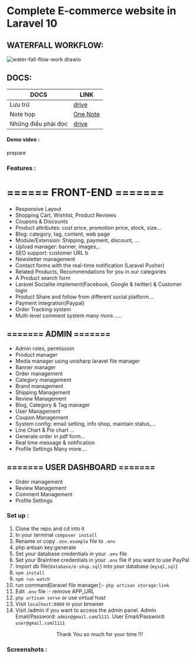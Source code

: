 # Complete E-commerce website in  Laravel 10
## WATERFALL WORKFLOW:
![water-fall-flow-work drawio](https://github.com/1119-DuyNguyen/laravel-ecommerce/assets/62139508/06bf51d0-99cc-40a9-9d6f-f12e6dcad57d)

## DOCS:
| DOCS | LINK |
| --- | --- |
| Lưu trữ |[drive](https://drive.google.com/drive/folders/1CGwibISBalPRJrdplI4wxrvG9ykZwd_m?usp=sharing) |
| Note họp | [One Note](https://tqn6b-my.sharepoint.com/:o:/g/personal/thanhduy191103_tqn6b_onmicrosoft_com/Eu3tcxuaRlhOlyuryJ4piisBtHfSbGB1WgKiZW2p9N88tA?e=Ao7OJA) |
| Những điều phải đọc | [drive](https://docs.google.com/document/d/1th9cVGIZaJTxfyp-T2tOfrYpQH1hhMNt/edit?usp=drive_link&ouid=116472220684363879382&rtpof=true&sd=true) |

#### Demo video :
prepare

### Features :

# ====== FRONT-END =======

- Responsive Layout
- Shopping Cart, Wishlist, Product Reviews
- Coupons & Discounts
- Product attributes: cost price, promotion price, stock, size...
- Blog: category, tag, content, web page
- Module/Extension: Shipping, payment, discount, ...
- Upload manager: banner, images,..
- SEO support: customer URL b
- Newsletter management
- Contact forms with the real-time notification (Laravel Pusher)
- Related Products, Recommendations for you in our categories
- A Product search form
- Laravel Socialite implement(Facebook, Google & twitter) & Customer login
- Product Share and follow from different social platform...
- Payment integration(Paypal)
- Order Tracking system
- Multi-level comment system
  many more......

## ======= ADMIN =======

- Admin roles, permission
- Product manager
- Media manager using unisharp laravel file manager
- Banner manager
- Order management
- Category management
- Brand management
- Shipping Management
- Review Management
- Blog, Category & Tag manager
- User Management
- Coupon Management
- System config: email setting, info shop, maintain status,...
- Line Chart & Pie chart ...
- Generate order in pdf form...
- Real time message & notification
- Profile Settings
  Many more....


## ======= USER DASHBOARD =======


- Order management
- Review Management
- Comment Management
- Profile Settings

### Set up :

1. Clone the repo and cd into it
2. In your terminal ```composer install```
3. Rename or copy ```.env.example``` file to ``.env``
4. php artisan key:generate
5. Set your database credentials in your ```.env``` file
6. Set your Braintree credentials in your ```.env``` file if you want to use PayPal
7. Import db file(```database/e-shop.sql```) into your database (```mysql,sql```)
8. ```npm install```
9. ```npm run watch```
10. run command[laravel file manager]:-  ```php artisan storage:link```
11. Edit ```.env``` file :- remove APP_URL
10. ```php artisan serve``` or use virtual host
11. Visit ```localhost:8000``` in your browser
12. Visit /admin if you want to access the admin panel. Admin Email/Password: ```admin@gmail.com```/```1111```. User Email/Password: ```user@gmail.com```/```1111```

<p style="text-align:center">Thank You so much for your time !!!</p>


### Screenshots :
